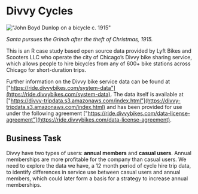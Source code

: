 # Divvy Cycles

!["John Boyd Dunlop on a bicycle c. 1915"](https://upload.wikimedia.org/wikipedia/commons/a/a8/John_Boyd_Dunlop_%28c1915%29.jpg)

_Santa pursues the Grinch after the theft of Christmas, 1915._

This is an R case study based open source data provided by Lyft Bikes and Scooters LLC who operate the city of Chicago’s Divvy bike sharing service, which allows people to hire bicycles from any of 600+ bike stations across Chicago for short-duration trips.

Further information on the Divvy bike service data can be found at ["https://ride.divvybikes.com/system-data"](https://ride.divvybikes.com/system-data).
The data itself is available at ["https://divvy-tripdata.s3.amazonaws.com/index.html"](https://divvy-tripdata.s3.amazonaws.com/index.html) and has been provided for use under the following agreement ["https://ride.divvybikes.com/data-license-agreement"](https://ride.divvybikes.com/data-license-agreement).

## Business Task

Divvy have two types of users: __annual members__ and __casual users__. Annual memberships are more profitable for the company than casual users. We need to explore the data we have, a 12 month period of cycle hire trip data, to identify differences in service use between casual users and annual members, which could later form a basis for a strategy to increase annual memberships.

